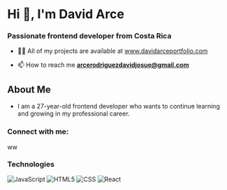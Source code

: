 <h1 >Hi 👋, I'm David Arce</h1>
<h3 >Passionate frontend developer from Costa Rica</h3>

- 👨‍💻 All of my projects are available at www.davidarceportfolio.com

- 📫 How to reach me **arcerodriguezdavidjosue@gmail.com**

## About Me
- I am a 27-year-old frontend developer who wants to continue learning and growing in my professional career.

<h3 align="left">Connect with me:</h3>
<p align="left">
<a href="https://linkedin.com/in/www.linkedin.com/in/david-arce-rodríguez-40a457122" target="blank"><img align="center" src="https://raw.githubusercontent.com/rahuldkjain/github-profile-readme-generator/master/src/images/icons/Social/linked-in-alt.svg" alt="www.linkedin.com/in/david-arce-rodríguez-40a457122" height="15" width="25" /></a>
</p>

### Technologies
  ![JavaScript](https://img.shields.io/badge/-JavaScript-333333?style=flat&logo=javascript)
  ![HTML5](https://img.shields.io/badge/-HTML5-333333?style=flat&logo=HTML5)
  ![CSS](https://img.shields.io/badge/-CSS-333333?style=flat&logo=CSS3&logoColor=1572B6)
  ![React](https://img.shields.io/badge/-React-333333?style=flat&logo=react)
